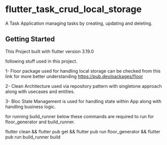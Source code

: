 # flutter_task_crud_local_storage

A Task Application managing tasks by creating, updating and deleting.

## Getting Started

This Project built with flutter version 3.19.0

following stuff used in this project.

1- Floor package used for handling local storage can be checked from this link for more better understanding https://pub.dev/packages/floor

2- Clean Architecture used via repository pattern with singletone approach along with usecases and entities.

3- Bloc State Management is used for handling state within App along with handling business logic.

for running build_runner below these commands are required to run for floor_generator and build_runner.

flutter clean && flutter pub get && flutter pub run floor_generator && flutter pub run build_runner build
